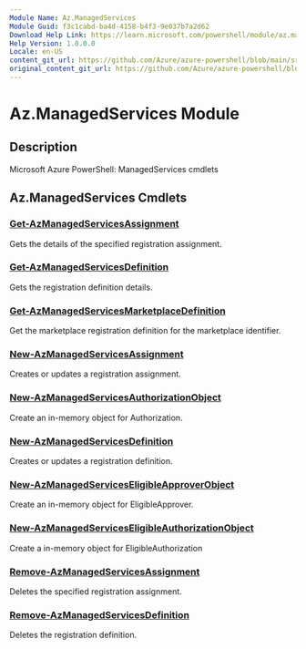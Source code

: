 ```yaml
---
Module Name: Az.ManagedServices
Module Guid: f3c1cabd-ba4d-4158-b4f3-9e037b7a2d62
Download Help Link: https://learn.microsoft.com/powershell/module/az.managedservices
Help Version: 1.0.0.0
Locale: en-US
content_git_url: https://github.com/Azure/azure-powershell/blob/main/src/ManagedServices/ManagedServices/help/Az.ManagedServices.md
original_content_git_url: https://github.com/Azure/azure-powershell/blob/main/src/ManagedServices/ManagedServices/help/Az.ManagedServices.md
---
```


# Az.ManagedServices Module
## Description
Microsoft Azure PowerShell: ManagedServices cmdlets

## Az.ManagedServices Cmdlets
### [Get-AzManagedServicesAssignment](Get-AzManagedServicesAssignment.md)
Gets the details of the specified registration assignment.

### [Get-AzManagedServicesDefinition](Get-AzManagedServicesDefinition.md)
Gets the registration definition details.

### [Get-AzManagedServicesMarketplaceDefinition](Get-AzManagedServicesMarketplaceDefinition.md)
Get the marketplace registration definition for the marketplace identifier.

### [New-AzManagedServicesAssignment](New-AzManagedServicesAssignment.md)
Creates or updates a registration assignment.

### [New-AzManagedServicesAuthorizationObject](New-AzManagedServicesAuthorizationObject.md)
Create an in-memory object for Authorization.

### [New-AzManagedServicesDefinition](New-AzManagedServicesDefinition.md)
Creates or updates a registration definition.

### [New-AzManagedServicesEligibleApproverObject](New-AzManagedServicesEligibleApproverObject.md)
Create an in-memory object for EligibleApprover.

### [New-AzManagedServicesEligibleAuthorizationObject](New-AzManagedServicesEligibleAuthorizationObject.md)
Create a in-memory object for EligibleAuthorization

### [Remove-AzManagedServicesAssignment](Remove-AzManagedServicesAssignment.md)
Deletes the specified registration assignment.

### [Remove-AzManagedServicesDefinition](Remove-AzManagedServicesDefinition.md)
Deletes the registration definition.

